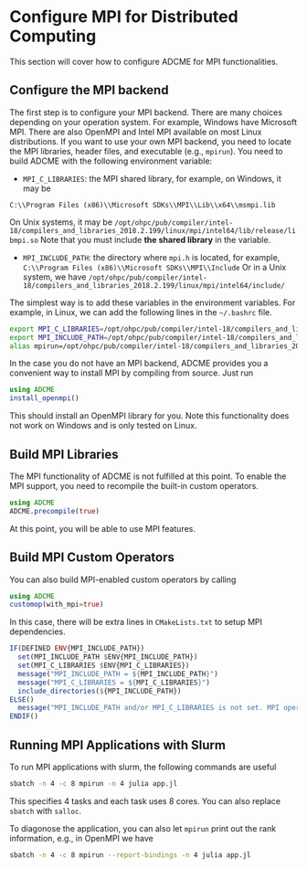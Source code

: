 # Configure MPI for Distributed Computing

This section will cover how to configure ADCME for MPI functionalities.

## Configure the MPI backend 

The first step is to configure your MPI backend. There are many choices depending on your operation system. For example, Windows have Microsoft MPI. There are also OpenMPI and Intel MPI available on most Linux distributions. If you want to use your own MPI backend, you need to locate the MPI libraries, header files, and executable (e.g., `mpirun`). You need to build ADCME with the following environment variable:

* `MPI_C_LIBRARIES`: the MPI shared library, for example, on Windows, it may be 
```
C:\\Program Files (x86)\\Microsoft SDKs\\MPI\\Lib\\x64\\msmpi.lib
```
On Unix systems, it may be 
```/opt/ohpc/pub/compiler/intel-18/compilers_and_libraries_2018.2.199/linux/mpi/intel64/lib/release/libmpi.so```
Note that you must include **the shared library** in the variable. 
* `MPI_INCLUDE_PATH`: the directory where `mpi.h` is located, for example,
```C:\\Program Files (x86)\\Microsoft SDKs\\MPI\\Include```
Or in a Unix system, we have 
```/opt/ohpc/pub/compiler/intel-18/compilers_and_libraries_2018.2.199/linux/mpi/intel64/include/```

The simplest way is to add these variables in the environment variables. For example, in Linux, we can add the following lines in the `~/.bashrc` file. 
```bash
export MPI_C_LIBRARIES=/opt/ohpc/pub/compiler/intel-18/compilers_and_libraries_2018.2.199/linux/mpi/intel64/lib/libmpi.so
export MPI_INCLUDE_PATH=/opt/ohpc/pub/compiler/intel-18/compilers_and_libraries_2018.2.199/linux/mpi/intel64/include/
alias mpirun=/opt/ohpc/pub/compiler/intel-18/compilers_and_libraries_2018.2.199/linux/mpi/intel64/bin/mpirun
```

In the case you do not have an MPI backend, ADCME provides you a convenient way to install MPI by compiling from source. Just run 
```julia
using ADCME
install_openmpi()
```
This should install an OpenMPI library for you. Note this functionality does not work on Windows and is only tested on Linux. 

## Build MPI Libraries 

The MPI functionality of ADCME is not fulfilled at this point. To enable the MPI support, you need to recompile the built-in custom operators.
```julia
using ADCME
ADCME.precompile(true)
```
At this point, you will be able to use MPI features. 

## Build MPI Custom Operators

You can also build MPI-enabled custom operators by calling
```julia
using ADCME
customop(with_mpi=true)
```

In this case, there will be extra lines in `CMakeLists.txt` to setup MPI dependencies.
```julia
IF(DEFINED ENV{MPI_INCLUDE_PATH})
  set(MPI_INCLUDE_PATH $ENV{MPI_INCLUDE_PATH})
  set(MPI_C_LIBRARIES $ENV{MPI_C_LIBRARIES})
  message("MPI_INCLUDE_PATH = ${MPI_INCLUDE_PATH}")
  message("MPI_C_LIBRARIES = ${MPI_C_LIBRARIES}")
  include_directories(${MPI_INCLUDE_PATH})
ELSE()
  message("MPI_INCLUDE_PATH and/or MPI_C_LIBRARIES is not set. MPI operators are not compiled.")
ENDIF()
```

## Running MPI Applications with Slurm

To run MPI applications with slurm, the following commands are useful

```bash
sbatch -n 4 -c 8 mpirun -n 4 julia app.jl 
```
This specifies 4 tasks and each task uses 8 cores. You can also replace `sbatch` with `salloc`.

To diagonose the application, you can also let `mpirun` print out the rank information, e.g., in OpenMPI we have

```bash
sbatch -n 4 -c 8 mpirun --report-bindings -n 4 julia app.jl
```

